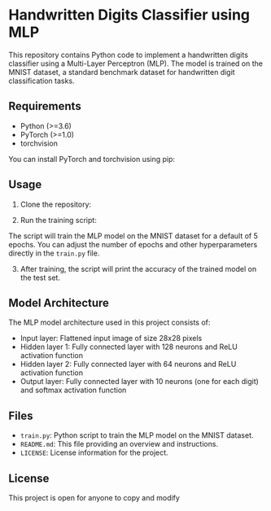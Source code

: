 # Handwritten Digits Classifier using MLP

This repository contains Python code to implement a handwritten digits classifier using a Multi-Layer Perceptron (MLP). The model is trained on the MNIST dataset, a standard benchmark dataset for handwritten digit classification tasks.

## Requirements

- Python (>=3.6)
- PyTorch (>=1.0)
- torchvision

You can install PyTorch and torchvision using pip:


## Usage

1. Clone the repository:


2. Run the training script:


The script will train the MLP model on the MNIST dataset for a default of 5 epochs. You can adjust the number of epochs and other hyperparameters directly in the `train.py` file.

3. After training, the script will print the accuracy of the trained model on the test set.

## Model Architecture

The MLP model architecture used in this project consists of:

- Input layer: Flattened input image of size 28x28 pixels
- Hidden layer 1: Fully connected layer with 128 neurons and ReLU activation function
- Hidden layer 2: Fully connected layer with 64 neurons and ReLU activation function
- Output layer: Fully connected layer with 10 neurons (one for each digit) and softmax activation function

## Files

- `train.py`: Python script to train the MLP model on the MNIST dataset.
- `README.md`: This file providing an overview and instructions.
- `LICENSE`: License information for the project.

## License

This project is open for anyone to copy and modify

